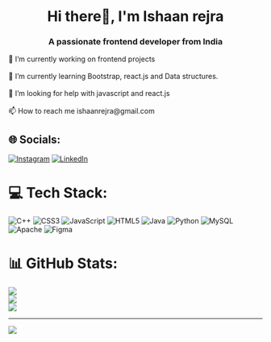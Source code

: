 <h1 align="center">Hi there👋, I'm Ishaan rejra</h1>
<h3 align="center">A passionate frontend developer from India</h3>
🔭 I’m currently working on frontend projects<br><br>🌱 I’m currently learning Bootstrap, react.js and Data structures.<br><br>🤝 I’m looking for help with javascript and react.js<br><br>📫 How to reach me ishaanrejra@gmail.com


## 🌐 Socials:
[![Instagram](https://img.shields.io/badge/Instagram-%23E4405F.svg?logo=Instagram&logoColor=white)](https://instagram.com/@ishaanrejra) [![LinkedIn](https://img.shields.io/badge/LinkedIn-%230077B5.svg?logo=linkedin&logoColor=white)](https://linkedin.com/in/https://www.linkedin.com/in/ishaan-rejra/) 

# 💻 Tech Stack:
![C++](https://img.shields.io/badge/c++-%2300599C.svg?style=for-the-badge&logo=c%2B%2B&logoColor=white) ![CSS3](https://img.shields.io/badge/css3-%231572B6.svg?style=for-the-badge&logo=css3&logoColor=white) ![JavaScript](https://img.shields.io/badge/javascript-%23323330.svg?style=for-the-badge&logo=javascript&logoColor=%23F7DF1E) ![HTML5](https://img.shields.io/badge/html5-%23E34F26.svg?style=for-the-badge&logo=html5&logoColor=white) ![Java](https://img.shields.io/badge/java-%23ED8B00.svg?style=for-the-badge&logo=java&logoColor=white) ![Python](https://img.shields.io/badge/python-3670A0?style=for-the-badge&logo=python&logoColor=ffdd54) ![MySQL](https://img.shields.io/badge/mysql-%2300f.svg?style=for-the-badge&logo=mysql&logoColor=white) ![Apache](https://img.shields.io/badge/apache-%23D42029.svg?style=for-the-badge&logo=apache&logoColor=white) 	![Figma](https://img.shields.io/badge/figma-%23F24E1E.svg?style=for-the-badge&logo=figma&logoColor=white)
# 📊 GitHub Stats:
![](https://github-readme-stats.vercel.app/api?username=irejra09&theme=radical&hide_border=false&include_all_commits=false&count_private=false)<br/>
![](https://github-readme-streak-stats.herokuapp.com/?user=irejra09&theme=radical&hide_border=false)<br/>
![](https://github-readme-stats.vercel.app/api/top-langs/?username=irejra09&theme=radical&hide_border=false&include_all_commits=false&count_private=false&layout=compact)

---
[![](https://visitcount.itsvg.in/api?id=irejra09&icon=0&color=0)](https://visitcount.itsvg.in)
